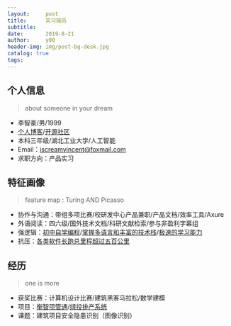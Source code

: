 ```yaml
---
layout:     post
title:      实习简历
subtitle:  
date:       2019-8-21
author:     y00
header-img: img/post-bg-desk.jpg
catalog: true
tags:
---
```



## 个人信息

>about someone in your dream

* 李智豪/男/1999
* [个⼈博客](https://snowflowersnowflake.github.io/)/[开源社区](https://github.com/snowflowersnowflake)
* 本科三年级/湖北⼯业⼤学/人工智能
* Email：iscreamvincent@foxmail.com
* 求职方向：产品实习

## 特征画像

> feature map : Turing AND Picasso

* 协作与沟通：带组多项比赛/校研发中心产品兼职/产品文档/效率工具/Axure
* 外语阅读：四六级/国外技术文档/科研文献检索/参与非盈利字幕组
* 强逻辑：[初中自学编程](https://www.icourse163.org/home.htm?userId=869217#/home/mycert?userId=869217&type=2&p=1)/[掌握多语言和丰富的技术栈](https://www.codewars.com/users/snowflower)/[极速的学习能力](https://github.com/snowflowersnowflake/projectForPreWork/blob/master/README.md)
* 抗压：[各类软件长跑总里程超过五百公里](https://github.com/snowflowersnowflake/snowflowersnowflake.github.io/blob/master/img/sport.jpg)

## 经历

>one is more

* 获奖比赛：计算机设计比赛/建筑黑客马拉松/数学建模
* 项目：[衡智项管通](http://115.159.83.179:8093/#/dashboard)/[绿投排产系统](http://115.159.83.179:8086/)
* 课题：建筑项目安全隐患识别（图像识别）






 
